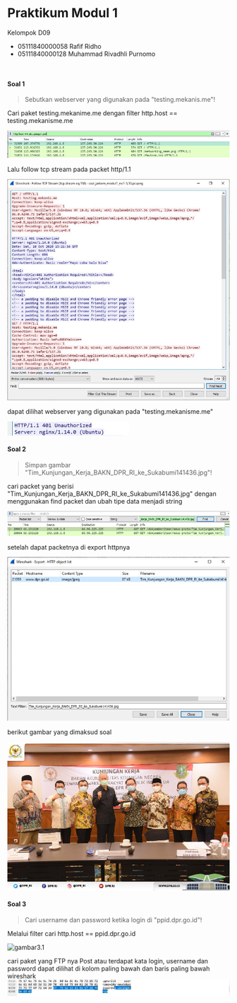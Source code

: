 # Praktikum Modul 1
Kelompok D09
- 05111840000058 Rafif Ridho
- 05111840000128 Muhammad Rivadhli Purnomo

<br>

#### Soal 1
>Sebutkan webserver yang digunakan pada "testing.mekanis.me"!

Cari paket testing.mekanime.me dengan filter http.host == testing.mekanisme.me

![gambar1.1](/img/1.1.jpg)

Lalu follow tcp stream pada packet http/1.1

![gambar1.2](/img/1.3.jpg)

dapat dilihat webserver yang digunakan pada "testing.mekanisme.me"

![gambar1.3](/img/1.2.jpg)


#### Soal 2
>Simpan gambar "Tim_Kunjungan_Kerja_BAKN_DPR_RI_ke_Sukabumi141436.jpg"!

cari packet yang berisi "Tim_Kunjungan_Kerja_BAKN_DPR_RI_ke_Sukabumi141436.jpg" dengan menggunakan find packet dan ubah tipe data menjadi string 

![gambar2.1](/img/2.1.jpg)

setelah dapat packetnya di export httpnya

![gambar2.2](/img/2.2.jpg)

berikut gambar yang dimaksud soal

![gambar2.3](/img/2.3.jpg)


#### Soal 3
> Cari username dan password ketika login di "ppid.dpr.go.id"!

Melalui filter cari http.host == ppid.dpr.go.id

![gambar3.1](/img/3.1jpg)

cari paket yang FTP nya Post atau terdapat kata login, username dan password dapat dilihat di kolom paling bawah dan baris paling bawah wireshark
![gambar3.2](/img/3.2.jpg)
